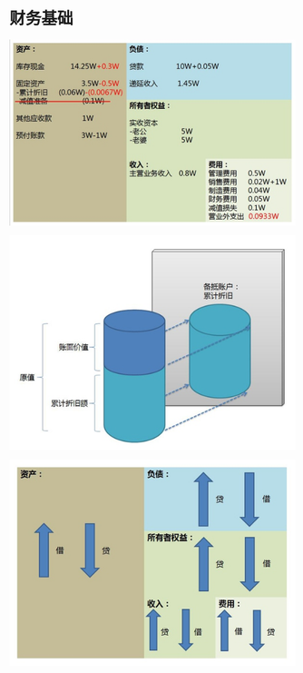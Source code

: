 # 财务基础

![images example](imgs/acc.01.jpg?raw=true)

![images example](imgs/acc.02.jpg?raw=true)

![images example](imgs/acc.03.jpg?raw=true)


